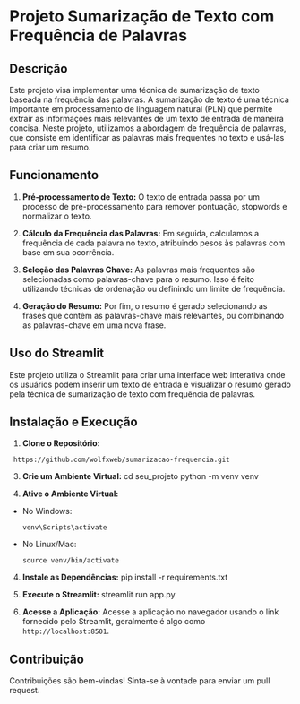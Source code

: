 # Projeto Sumarização de Texto com Frequência de Palavras

## Descrição
Este projeto visa implementar uma técnica de sumarização de texto baseada na frequência das palavras. A sumarização de texto é uma técnica importante em processamento de linguagem natural (PLN) que permite extrair as informações mais relevantes de um texto de entrada de maneira concisa. Neste projeto, utilizamos a abordagem de frequência de palavras, que consiste em identificar as palavras mais frequentes no texto e usá-las para criar um resumo.

## Funcionamento
1. **Pré-processamento de Texto:**
   O texto de entrada passa por um processo de pré-processamento para remover pontuação, stopwords e normalizar o texto.

2. **Cálculo da Frequência das Palavras:**
   Em seguida, calculamos a frequência de cada palavra no texto, atribuindo pesos às palavras com base em sua ocorrência.

3. **Seleção das Palavras Chave:**
   As palavras mais frequentes são selecionadas como palavras-chave para o resumo. Isso é feito utilizando técnicas de ordenação ou definindo um limite de frequência.

4. **Geração do Resumo:**
   Por fim, o resumo é gerado selecionando as frases que contêm as palavras-chave mais relevantes, ou combinando as palavras-chave em uma nova frase.

## Uso do Streamlit
Este projeto utiliza o Streamlit para criar uma interface web interativa onde os usuários podem inserir um texto de entrada e visualizar o resumo gerado pela técnica de sumarização de texto com frequência de palavras.

## Instalação e Execução
1. **Clone o Repositório:**
  ```
   https://github.com/wolfxweb/sumarizacao-frequencia.git
  ```
3. **Crie um Ambiente Virtual:**
    cd seu_projeto
    python -m venv venv

4. **Ative o Ambiente Virtual:**
- No Windows:
  ```
  venv\Scripts\activate
  ```
- No Linux/Mac:
  ```
  source venv/bin/activate
  ```

4. **Instale as Dependências:**
pip install -r requirements.txt


5. **Execute o Streamlit:**
streamlit run app.py



6. **Acesse a Aplicação:**
Acesse a aplicação no navegador usando o link fornecido pelo Streamlit, geralmente é algo como `http://localhost:8501`.

## Contribuição
Contribuições são bem-vindas! Sinta-se à vontade para enviar um pull request.







